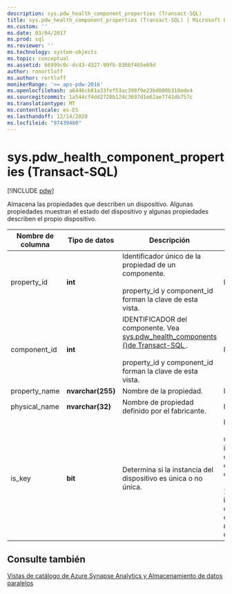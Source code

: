 ```yaml
---
description: sys.pdw_health_component_properties (Transact-SQL)
title: sys.pdw_health_component_properties (Transact-SQL) | Microsoft Docs
ms.custom: ''
ms.date: 03/04/2017
ms.prod: sql
ms.reviewer: ''
ms.technology: system-objects
ms.topic: conceptual
ms.assetid: 66999c0c-dc43-4327-99fb-8366f465e69d
author: ronortloff
ms.author: rortloff
monikerRange: '>= aps-pdw-2016'
ms.openlocfilehash: a6446cb81a33fef53ac398f9e23bd080b310ede4
ms.sourcegitcommit: 1a544cf4dd2720b124c3697d1e62ae7741db757c
ms.translationtype: MT
ms.contentlocale: es-ES
ms.lasthandoff: 12/14/2020
ms.locfileid: "97439480"
---
```

# <a name="syspdw_health_component_properties-transact-sql"></a>sys.pdw_health_component_properties (Transact-SQL)
[!INCLUDE [pdw](../../includes/applies-to-version/pdw.md)]

  Almacena las propiedades que describen un dispositivo. Algunas propiedades muestran el estado del dispositivo y algunas propiedades describen el propio dispositivo.  
  
|Nombre de columna|Tipo de datos|Descripción|Intervalo|  
|-----------------|---------------|-----------------|-----------|  
|property_id|**int**|Identificador único de la propiedad de un componente.<br /><br /> property_id y component_id forman la clave de esta vista.|NOT NULL|  
|component_id|**int**|IDENTIFICADOR del componente. Vea [sys.pdw_health_components &#40;&#41;de Transact-SQL ](../../relational-databases/system-catalog-views/sys-pdw-health-components-transact-sql.md).<br /><br /> property_id y component_id forman la clave de esta vista.|NOT NULL|  
|property_name|**nvarchar(255)**|Nombre de la propiedad.|NOT NULL|  
|physical_name|**nvarchar(32)**|Nombre de propiedad definido por el fabricante.|NOT NULL|  
|is_key|**bit**|Determina si la instancia del dispositivo es única o no única.|NOT NULL<br /><br /> 0: la instancia del dispositivo es única.<br /><br /> 1: la instancia del dispositivo no es única.|  
  
## <a name="see-also"></a>Consulte también  
 [Vistas de catálogo de Azure Synapse Analytics y Almacenamiento de datos paralelos](../../relational-databases/system-catalog-views/sql-data-warehouse-and-parallel-data-warehouse-catalog-views.md)  
  
  
